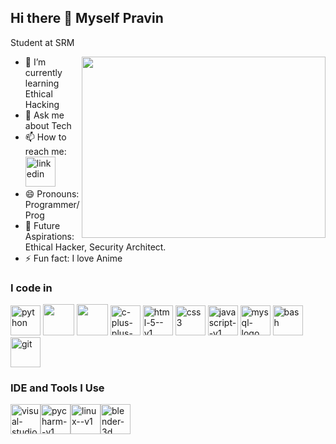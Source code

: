 ## Hi there 👋 Myself Pravin
Student at SRM

<img align="right" width="390" height="290" src="https://fiverr-res.cloudinary.com/images/t_main1,q_auto,f_auto,q_auto,f_auto/v1/attachments/delivery/asset/45a5f81c21214021c605fb4f45eca4f6-1644946438/Illustration112%20%281%29/make-lofi-aesthetic-illustrations-for-you.gif">



- 🌱 I’m currently learning Ethical Hacking
- 💬 Ask me about Tech
- 📫 How to reach me:
  <br />
 [<img width="48" height="48" src="https://img.icons8.com/color/48/linkedin.png" alt="linkedin"/>](www.linkedin.com/in/pravinj64)
- 😄 Pronouns: Programmer/Prog
- 🚀 Future Aspirations: Ethical Hacker, Security Architect.
- ⚡ Fun fact: I love Anime


### I code in
[<img width="48" height="48" src="https://img.icons8.com/color/48/python.png" alt="python"/>](https://www.python.org/)
[<img height="50" width="50" src="https://img.icons8.com/color/48/000000/java-coffee-cup-logo.png"/>](https://www.java.com/)
[<img height="50" width="50" src="https://img.icons8.com/color/48/000000/c-programming.png"/>](https://en.wikipedia.org/wiki/C_(programming_language))
[<img width="48" height="48" src="https://img.icons8.com/color/48/c-plus-plus-logo.png" alt="c-plus-plus-logo"/>](https://isocpp.org/)
[<img width="48" height="48" src="https://img.icons8.com/color/48/html-5--v1.png" alt="html-5--v1"/>](https://developer.mozilla.org/en-US/docs/Web/HTML)
[<img width="48" height="48" src="https://img.icons8.com/color/48/css3.png" alt="css3"/>](https://developer.mozilla.org/en-US/docs/Web/CSS)
[<img width="48" height="48" src="https://img.icons8.com/color/48/javascript--v1.png" alt="javascript--v1"/>](https://developer.mozilla.org/en-US/docs/Web/JavaScript)
[<img width="48" height="48" src="https://img.icons8.com/color/48/mysql-logo.png" alt="mysql-logo"/>](https://www.mysql.com/)
[<img width="48" height="48" src="https://img.icons8.com/color/48/bash.png" alt="bash"/>](https://www.gnu.org/software/bash/)
[<img width="48" height="48" src="https://img.icons8.com/color/48/git.png" alt="git"/>](https://git-scm.com/)

### IDE and Tools I Use
<img width="48" height="48" src="https://img.icons8.com/color/48/visual-studio-code-2019.png" alt="visual-studio-code-2019"/><img width="48" height="48" src="https://img.icons8.com/color/48/pycharm--v1.png" alt="pycharm--v1"/><img width="48" height="48" src="https://img.icons8.com/color/48/linux--v1.png" alt="linux--v1"/><img width="48" height="48" src="https://img.icons8.com/color/48/blender-3d.png" alt="blender-3d"/>

